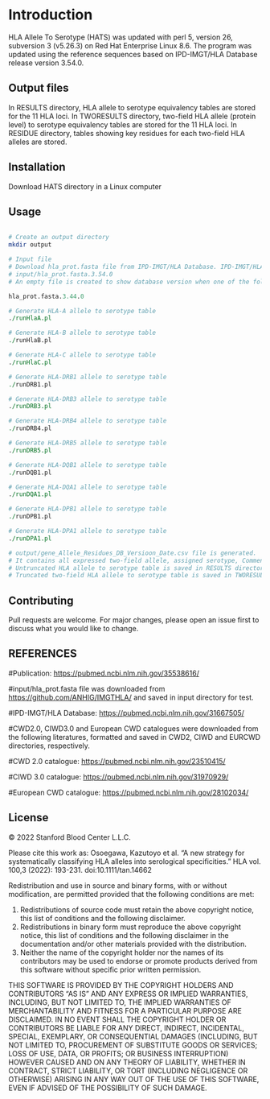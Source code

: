 # Introduction

HLA Allele To Serotype (HATS) was updated with perl 5, version 26, subversion 3 (v5.26.3) on Red Hat Enterprise Linux 8.6.
The program was updated using the reference sequences based on IPD-IMGT/HLA Database release version 3.54.0.

## Output files
In RESULTS directory, HLA allele to serotype equivalency tables are stored for the 11 HLA loci.
In TWORESULTS directory, two-field HLA allele (protein level) to serotype equivalency tables are stored for the 11 HLA loci.
In RESIDUE directory, tables showing key residues for each two-field HLA alleles are stored. 

## Installation
Download HATS directory in a Linux computer


## Usage

```perl

# Create an output directory
mkdir output

# Input file
# Download hla_prot.fasta file from IPD-IMGT/HLA Database. IPD-IMGT/HLA Database release version 3.54.0 must be added at the end of hla_prot.fasta file and saved in input directory
# input/hla_prot.fasta.3.54.0
# An empty file is created to show database version when one of the following commands are executed

hla_prot.fasta.3.44.0

# Generate HLA-A allele to serotype table
./runHlaA.pl

# Generate HLA-B allele to serotype table
./runHlaB.pl

# Generate HLA-C allele to serotype table
./runHlaC.pl

# Generate HLA-DRB1 allele to serotype table
./runDRB1.pl

# Generate HLA-DRB3 allele to serotype table
./runDRB3.pl

# Generate HLA-DRB4 allele to serotype table
./runDRB4.pl

# Generate HLA-DRB5 allele to serotype table
./runDRB5.pl

# Generate HLA-DQB1 allele to serotype table
./runDQB1.pl

# Generate HLA-DQA1 allele to serotype table
./runDQA1.pl

# Generate HLA-DPB1 allele to serotype table
./runDPB1.pl

# Generate HLA-DPA1 allele to serotype table
./runDPA1.pl

# output/gene_Allele_Residues_DB_Versioon_Date.csv file is generated.
# It contains all expressed two-field allele, assigned serotype, Comment, and residues for each key residue position 
# Untruncated HLA allele to serotype table is saved in RESULTS directory
# Truncated two-field HLA allele to serotype table is saved in TWORESULTS directory

```

## Contributing
Pull requests are welcome. For major changes, please open an issue first to discuss what you would like to change.

## REFERENCES
#Publication: https://pubmed.ncbi.nlm.nih.gov/35538616/

#input/hla_prot.fasta file was downloaded from https://github.com/ANHIG/IMGTHLA/ and saved in input directory for test.

#IPD-IMGT/HLA Database:
https://pubmed.ncbi.nlm.nih.gov/31667505/

#CWD2.0, CIWD3.0 and European CWD catalogues were downloaded from the following literatures, formatted and saved in CWD2, CIWD and EURCWD directories, respectively.

#CWD 2.0 catalogue:
https://pubmed.ncbi.nlm.nih.gov/23510415/

#CIWD 3.0 catalogue:
https://pubmed.ncbi.nlm.nih.gov/31970929/

#European CWD catalogue:
https://pubmed.ncbi.nlm.nih.gov/28102034/

## License
© 2022 Stanford Blood Center L.L.C.

Please cite this work as:
Osoegawa, Kazutoyo et al. “A new strategy for systematically classifying HLA alleles into serological specificities.” HLA vol. 100,3 (2022): 193-231. doi:10.1111/tan.14662

Redistribution and use in source and binary forms, with or without modification, are permitted provided that the following conditions are met:
1. Redistributions of source code must retain the above copyright notice, this list of conditions and the following disclaimer.
2. Redistributions in binary form must reproduce the above copyright notice, this list of conditions and the following disclaimer in the documentation and/or other materials provided with the distribution.
3. Neither the name of the copyright holder nor the names of its contributors may be used to endorse or promote products derived from this software without specific prior written permission.

THIS SOFTWARE IS PROVIDED BY THE COPYRIGHT HOLDERS AND CONTRIBUTORS “AS IS” AND ANY EXPRESS OR IMPLIED WARRANTIES, INCLUDING, BUT NOT LIMITED TO, THE IMPLIED WARRANTIES OF MERCHANTABILITY AND FITNESS FOR A PARTICULAR PURPOSE ARE DISCLAIMED. IN NO EVENT SHALL THE COPYRIGHT HOLDER OR CONTRIBUTORS BE LIABLE FOR ANY DIRECT, INDIRECT, INCIDENTAL, SPECIAL, EXEMPLARY, OR CONSEQUENTIAL DAMAGES (INCLUDING, BUT NOT LIMITED TO, PROCUREMENT OF SUBSTITUTE GOODS OR SERVICES; LOSS OF USE, DATA, OR PROFITS; OR BUSINESS INTERRUPTION) HOWEVER CAUSED AND ON ANY THEORY OF LIABILITY, WHETHER IN CONTRACT, STRICT LIABILITY, OR TORT (INCLUDING NEGLIGENCE OR OTHERWISE) ARISING IN ANY WAY OUT OF THE USE OF THIS SOFTWARE, EVEN IF ADVISED OF THE POSSIBILITY OF SUCH DAMAGE.
